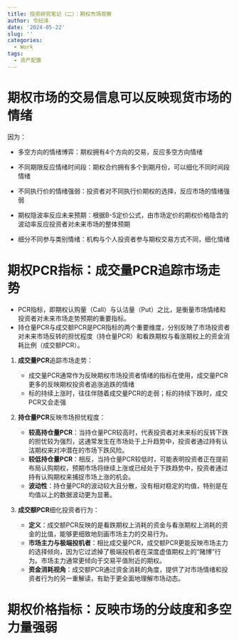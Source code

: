 ```yaml
---
title: 投资研究笔记（二）：期权市场观察
author: 令纪泽
date: '2024-05-22'
slug: ''
categories:
  - Work
tags:
  - 资产配置
---
```


# 期权市场的交易信息可以反映现货市场的情绪

因为：

* 多空方向的情绪博弈：期权拥有4个方向的交易，反应多空方向情绪

* 不同期限反应情绪时间段：期权合约拥有多个到期月份，可以细化不同时间段情绪

* 不同执行价的情绪强弱：投资者对不同执行价期权的选择，反应市场的情绪强弱

* 期权隐波率反应未来预期：根据B-S定价公式，由市场定价的期权价格隐含的波动率反应投资者对未来市场的整体预期

* 细分不同参与类别情绪：机构与个人投资者参与期权交易方式不同，细化情绪

# 期权PCR指标：成交量PCR追踪市场走势

   - PCR指标，即期权认购量（Call）与认沽量（Put）之比，是衡量市场情绪和投资者对未来市场走势预期的重要指标。
   - 持仓量PCR与成交额PCR是PCR指标的两个重要维度，分别反映了市场投资者对未来市场反转的担忧程度（持仓量PCR）和看跌期权与看涨期权上的资金消耗比例（成交额PCR）。

1. **成交量PCR**追踪市场走势：
   - 成交量PCR通常作为反映期权市场投资者情绪的指标在使用，成交量PCR更多的反映期权投资者追涨追跌的情绪
   - 标的持续上涨时，往往伴随着成交量PCR的走弱；标的持续下跌时，成交PCR又会走强


2. **持仓量PCR**反映市场担忧程度：
   - **较高持仓量PCR**：当持仓量PCR较高时，代表投资者对未来标的反转下跌的担忧较为强烈，这通常发生在市场处于上升趋势中，投资者通过持有认沽期权来对冲潜在的市场下跌风险。
   - **较低持仓量PCR**：相反，当持仓量PCR较低时，可能表明投资者正在提前布局认购期权，预期市场将继续上涨或已经处于下跌趋势中，投资者通过持有认购期权来捕捉市场上涨的机会。
   - **波动性**：持仓量PCR的波动较大且分散，没有相对稳定的均值，特别是在均值以上的数据波动更为显著。

3. **成交额PCR**细化投资者行为：
   - **定义**：成交额PCR反映的是看跌期权上消耗的资金与看涨期权上消耗的资金的比值，能够更细致地刻画市场主力的交易行为。
   - **市场主力与极端投机者**：相比成交量PCR，成交额PCR更能反映市场主力的选择倾向，因为它过滤掉了极端投机者在深度虚值期权上的“赌博”行为。市场主力通常更倾向于交易平值附近的期权。
   - **资金消耗视角**：成交额PCR通过资金消耗的角度，提供了对市场情绪和投资者行为的另一重解读，有助于更全面地理解市场动态。

# 期权价格指标：反映市场的分歧度和多空力量强弱


